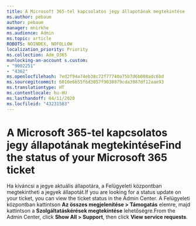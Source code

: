 ```yaml
---
title: A Microsoft 365-tel kapcsolatos jegy állapotának megtekintése
ms.author: pebaum
author: pebaum
manager: mnirkhe
ms.audience: Admin
ms.topic: article
ROBOTS: NOINDEX, NOFOLLOW
localization_priority: Priority
ms.collection: Adm_O365
munlocking-an-account s.custom:
- "9002251"
- "4362"
ms.openlocfilehash: 7ed2f94a74eb38c72f77740a75b7d6b008adc6bd
ms.sourcegitcommit: 6010e6b55f6d3057f9038979cda3987df12aae93
ms.translationtype: HT
ms.contentlocale: hu-HU
ms.lasthandoff: 04/11/2020
ms.locfileid: "43231583"
---
```

# <a name="find-the-status-of-your-microsoft-365-ticket"></a><span data-ttu-id="690f4-102">A Microsoft 365-tel kapcsolatos jegy állapotának megtekintése</span><span class="sxs-lookup"><span data-stu-id="690f4-102">Find the status of your Microsoft 365 ticket</span></span>

<span data-ttu-id="690f4-103">Ha kíváncsi a jegye aktuális állapotára, a Felügyeleti központban megtekintheti a jegyek állapotát.</span><span class="sxs-lookup"><span data-stu-id="690f4-103">If you are looking for a status update on your ticket, you can view the ticket status in the Admin Center.</span></span> <span data-ttu-id="690f4-104">A Felügyeleti központban kattintson **Az összes megjelenítése > Támogatás** elemre, majd kattintson a **Szolgáltatáskérések megtekintése** lehetőségre.</span><span class="sxs-lookup"><span data-stu-id="690f4-104">From the Admin Center, click **Show All > Support**, then click **View service requests**.</span></span>
